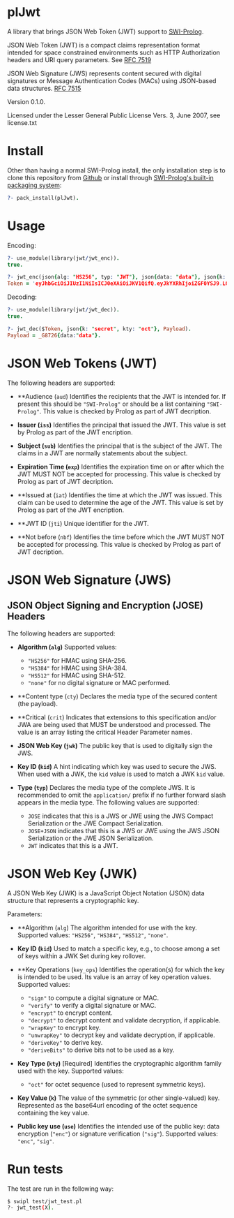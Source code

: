 **plJwt**
=========

A library that brings JSON Web Token (JWT) support
to [SWI-Prolog](http://www.swi-prolog.org).

JSON Web Token (JWT) is a compact claims representation format
intended for space constrained environments such as HTTP
Authorization headers and URI query parameters.
See [RFC 7519](https://tools.ietf.org/html/rfc7519)

JSON Web Signature (JWS) represents content secured with digital
signatures or Message Authentication Codes (MACs) using JSON-based
data structures. [RFC 7515]()

Version 0.1.0.

Licensed under the Lesser General Public License Vers. 3, June 2007,
see license.txt



Install
=======

Other than having a normal SWI-Prolog install, the only installation step is to clone this repository from [Github](https://github.com/wouterbeek/plJwt) or install through [SWI-Prolog's built-in packaging system](http://www.swi-prolog.org/pack/list):

```prolog
?- pack_install(plJwt).
```



Usage
=====

Encoding:

```prolog
?- use_module(library(jwt/jwt_enc)).
true.

?- jwt_enc(json{alg: "HS256", typ: "JWT"}, json{data: "data"}, json{k: "secret", kty: "oct"}, Token).
Token = 'eyJhbGciOiJIUzI1NiIsICJ0eXAiOiJKV1QifQ.eyJkYXRhIjoiZGF0YSJ9.LOyFMl4_ntjclIDodouH50lRBSLhohtLwHuNBmWTxjI'.
```

Decoding:

```prolog
?- use_module(library(jwt/jwt_dec)).
true.

?- jwt_dec($Token, json{k: "secret", kty: "oct"}, Payload).
Payload = _G8726{data:"data"}.
```


JSON Web Tokens (JWT)
=====================

The following headers are supported:
  * **Audience (`aud`)
    Identifies the recipients that the JWT is intended for.
    If present this should be `"SWI-Prolog"` or
    should be a list containing `"SWI-Prolog"`.
    This value is checked by Prolog as part of JWT decription.
  
  * **Issuer (`iss`)**
    Identifies the principal that issued the JWT.
    This value is set by Prolog as part of the JWT encription.
  
  * **Subject (`sub`)**
    Identifies the principal that is the subject of the JWT.
    The claims in a JWT are normally statements about the subject.

  * **Expiration Time (`exp`)**
    Identifies the expiration time on or after which the JWT MUST NOT
    be accepted for processing.
    This value is checked by Prolog as part of JWT decription.

  * **Issued at (`iat`)
    Identifies the time at which the JWT was issued.
    This claim can be used to determine the age of the JWT.
    This value is set by Prolog as part of the JWT encription.

  * **JWT ID (`jti`)
    Unique identifier for the JWT.

  * **Not before (`nbf`)
    Identifies the time before which the JWT MUST NOT be accepted for
    processing.
    This value is checked by Prolog as part of JWT decription.



JSON Web Signature (JWS)
========================

JSON Object Signing and Encryption (JOSE) Headers
-------------------------------------------------

The following headers are supported:

  * **Algorithm (`alg`)**
    Supported values:
    * `"HS256"` for HMAC using SHA-256.
    * `"HS384"` for HMAC using SHA-384.
    * `"HS512"` for HMAC using SHA-512.
    * `"none"` for no digital signature or MAC performed.

  * **Content type (`cty`)
    Declares the media type of the secured content (the payload).

  * **Critical (`crit`)
    Indicates that extensions to this specification and/or JWA are being used
    that MUST be understood and processed.
    The value is an array listing the critical Header Parameter names.

  * **JSON Web Key (`jwk`)**
    The public key that is used to digitally sign the JWS.

  * **Key ID (`kid`)**
    A hint indicating which key was used to secure the JWS.
    When used with a JWK, the `kid` value is used to match a JWK `kid` value.

  * **Type (`typ`)**
    Declares the media type of the complete JWS.
    It is recommended to omit the `application/` prefix if no further
    forward slash appears in the media type.
    The following values are supported:
    * `JOSE` indicates that this is a JWS or JWE using the
      JWS Compact Serialization or the JWE Compact Serialization.
    * `JOSE+JSON` indicates that this is a JWS or JWE using the
      JWS JSON Serialization or the JWE JSON Serialization.
    * `JWT` indicates that this is a JWT.



JSON Web Key (JWK)
==================

A JSON Web Key (JWK) is a JavaScript Object Notation (JSON) data
structure that represents a cryptographic key.

Parameters:
  
  * **Algorithm (`alg`)
    The algorithm intended for use with the key.
    Supported values: `"HS256"`, `"HS384"`, `"HS512"`, `"none"`.
  
  * **Key ID (`kid`)**
    Used to match a specific key, e.g., to choose among a set of keys within
    a JWK Set during key rollover.
  
  * **Key Operations (`key_ops`)
    Identifies the operation(s) for which the key is intended to be used.
    Its value is an array of key operation values.
    Supported values:
    *  `"sign"` to compute a digital signature or MAC.
    *  `"verify"` to verify a digital signature or MAC.
    *  `"encrypt"` to encrypt content.
    *  `"decrypt"` to decrypt content and validate decryption, if applicable.
    *  `"wrapKey"` to encrypt key.
    *  `"unwrapKey"` to decrypt key and validate decryption, if applicable.
    *  `"deriveKey"` to derive key.
    *  `"deriveBits"` to derive bits not to be used as a key.

  * **Key Type (`kty`)** [Required]
    Identifies the cryptographic algorithm family used with the key.
    Supported values:
      * `"oct"` for octet sequence (used to represent symmetric keys).
    
  * **Key Value (`k`)**
    The value of the symmetric (or other single-valued) key.
    Represented as the base64url encoding of the octet sequence containing
    the key value.
  
  * **Public key use (`use`)**
    Identifies the intended use of the public key: data encryption (`"enc"`)
    or signature verification (`"sig"`).
    Supported values: `"enc"`, `"sig"`.



Run tests
=========

The test are run in the following way:

```bash
$ swipl test/jwt_test.pl
?- jwt_test(X).
```
